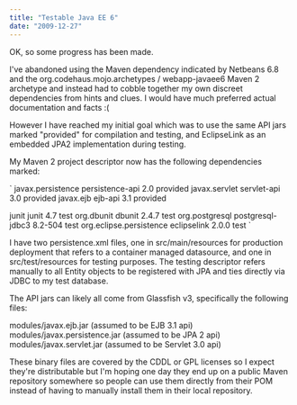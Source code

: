 ```yaml
---
title: "Testable Java EE 6"
date: "2009-12-27"
---
```


OK, so some progress has been made.

I've abandoned using the Maven dependency indicated by Netbeans 6.8 and the org.codehaus.mojo.archetypes / webapp-javaee6 Maven 2 archetype and instead had to cobble together my own discreet dependencies from hints and clues. I would have much preferred actual documentation and facts :(

However I have reached my initial goal which was to use the same API jars marked "provided" for compilation and testing, and EclipseLink as an embedded JPA2 implementation during testing.

My Maven 2 project descriptor now has the following dependencies marked:

`<dependency>
    <groupId>javax.persistence</groupId>
    <artifactId>persistence-api</artifactId>
    <version>2.0</version>
    <scope>provided</scope>
</dependency>
<dependency>
    <groupId>javax.servlet</groupId>
    <artifactId>servlet-api</artifactId>
    <version>3.0</version>
    <scope>provided</scope>
</dependency>
<dependency>
    <groupId>javax.ejb</groupId>
    <artifactId>ejb-api</artifactId>
    <version>3.1</version>
    <scope>provided</scope>
</dependency>

<dependency>
    <groupId>junit</groupId>
    <artifactId>junit</artifactId>
    <version>4.7</version>
    <scope>test</scope>
</dependency>
<dependency>
    <groupId>org.dbunit</groupId>
    <artifactId>dbunit</artifactId>
    <version>2.4.7</version>
    <scope>test</scope>
</dependency>
<dependency>
    <groupId>org.postgresql</groupId>
    <artifactId>postgresql-jdbc3</artifactId>
    <version>8.2-504</version>
    <scope>test</scope>
</dependency>
<dependency>
    <groupId>org.eclipse.persistence</groupId>
    <artifactId>eclipselink</artifactId>
    <version>2.0.0</version>
    <scope>test</scope>
</dependency>` 

I have two persistence.xml files, one in src/main/resources for production deployment that refers to a container managed datasource, and one in src/test/resources for testing purposes. The testing descriptor refers manually to all Entity objects to be registered with JPA and ties directly via JDBC to my test database.

The API jars can likely all come from Glassfish v3, specifically the following files:

modules/javax.ejb.jar (assumed to be EJB 3.1 api) modules/javax.persistence.jar (assumed to be JPA 2 api) modules/javax.servlet.jar (assumed to be Servlet 3.0 api)

These binary files are covered by the CDDL or GPL licenses so I expect they're distributable but I'm hoping one day they end up on a public Maven repository somewhere so people can use them directly from their POM instead of having to manually install them in their local repository.
